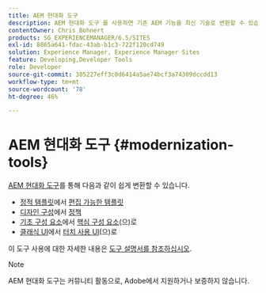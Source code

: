 ```yaml
---
title: AEM 현대화 도구
description: AEM 현대화 도구 를 사용하면 기존 AEM 기능을 최신 기술로 변환할 수 있습니다
contentOwner: Chris Bohnert
products: SG_EXPERIENCEMANAGER/6.5/SITES
exl-id: 8865a641-fdac-43ab-b1c3-722f120cd749
solution: Experience Manager, Experience Manager Sites
feature: Developing,Developer Tools
role: Developer
source-git-commit: 305227eff3c0d6414a5ae74bcf3a74309dccdd13
workflow-type: tm+mt
source-wordcount: '78'
ht-degree: 46%

---
```


# AEM 현대화 도구 {#modernization-tools}

[AEM 현대화 도구](https://opensource.adobe.com/aem-modernize-tools/)를 통해 다음과 같이 쉽게 변환할 수 있습니다.

* [정적 템플릿](page-templates-static.md)에서 [편집 가능한 템플릿](page-templates-editable.md)
* [디자인 구성](page-templates-static.md)에서 [정책](page-templates-editable.md)
* [기초 구성 요소](/help/sites-authoring/default-components-foundation.md)에서 [핵심 구성 요소](https://experienceleague.adobe.com/docs/experience-manager-core-components/using/introduction.html?lang=ko)(으)로
* [클래식 UI](website.md)에서 [터치 사용 UI](touch-ui-concepts.md)(으)로

이 도구 사용에 대한 자세한 내용은 [도구 설명서를 참조하십시오](https://opensource.adobe.com/aem-modernize-tools/).

>[!NOTE]
>
>AEM 현대화 도구는 커뮤니티 활동으로, Adobe에서 지원하거나 보증하지 않습니다.
